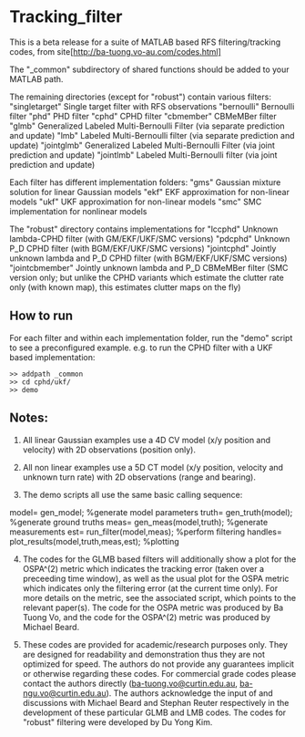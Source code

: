# Tracking_filter

This is a beta release for a suite of MATLAB based RFS filtering/tracking codes, from site[http://ba-tuong.vo-au.com/codes.html]

The "_common" subdirectory of shared functions should be added to your MATLAB path.

The remaining directories (except for "robust") contain various filters:
	"singletarget"		Single target filter with RFS observations 
	"bernoulli" 		Bernoulli filter
	"phd"			PHD filter
	"cphd"			CPHD filter
	"cbmember"		CBMeMBer filter
	"glmb"			Generalized Labeled Multi-Bernoulli Filter (via separate prediction and update)
	"lmb"			Labeled Multi-Bernoulli filter (via separate prediction and update)
	"jointglmb"		Generalized Labeled Multi-Bernoulli Filter (via joint prediction and update)
	"jointlmb"		Labeled Multi-Bernoulli filter (via joint prediction and update)

Each filter has different implementation folders:
	"gms"			Gaussian mixture solution for linear Gaussian models
	"ekf"			EKF approximation for non-linear models
	"ukf"			UKF approximation for non-linear models
	"smc"			SMC implementation for nonlinear models

The "robust" directory contains implementations for
	"lccphd"		Unknown lambda-CPHD filter (with GM/EKF/UKF/SMC versions)
	"pdcphd"		Unknown P_D CPHD filter	(with BGM/EKF/UKF/SMC versions)
	"jointcphd"		Jointly unknown lambda and P_D CPHD filter (with BGM/EKF/UKF/SMC versions)
	"jointcbmember"		Jointly unknown lambda and P_D CBMeMBer filter (SMC version only; but unlike the CPHD variants which estimate the clutter rate only (with known map), this estimates clutter maps on the fly)

## How to run
For each filter and within each implementation folder, run the "demo" script to see a preconfigured example.
e.g. to run the CPHD filter with a UKF based implementation:
```
>> addpath _common
>> cd cphd/ukf/
>> demo
```

## Notes:

1. All linear Gaussian examples use a 4D CV model (x/y position and velocity) with 2D observations (position only).

2. All non linear examples use a 5D CT model (x/y position, velocity and unknown turn rate) with 2D observations (range and bearing).

3. The demo scripts all use the same basic calling sequence: 

model= gen_model;					%generate model parameters
truth= gen_truth(model);				%generate ground truths
meas=  gen_meas(model,truth);				%generate measurements
est=   run_filter(model,meas);				%perform filtering
handles= plot_results(model,truth,meas,est);		%plotting

4. The codes for the GLMB based filters will additionally show a plot for the OSPA^(2) metric which indicates the tracking error (taken over a preceeding time window), as well as the usual plot for the OSPA metric which indicates only the filtering error (at the current time only). For more details on the metric, see the associated script, which points to the relevant paper(s). The code for the OSPA metric was produced by Ba Tuong Vo, and the code for the OSPA^(2) metric was produced by Michael Beard.

5. These codes are provided for academic/research purposes only. They are designed for readability and demonstration thus they are not optimized for speed. The authors do not provide any guarantees implicit or otherwise regarding these codes. For commercial grade codes please contact the authors directly (ba-tuong.vo@curtin.edu.au, ba-ngu.vo@curtin.edu.au). The authors acknowledge the input of and discussions with Michael Beard and Stephan Reuter respectively in the development of these particular GLMB and LMB codes. The codes for "robust" filtering were developed by Du Yong Kim.
